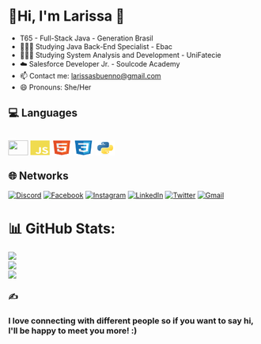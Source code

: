 # 💫Hi, I'm Larissa 👋

- T65 - Full-Stack Java - Generation Brasil 
- 👩🏽‍🎓 Studying Java Back-End Specialist - Ebac
- 👩🏽‍🎓 Studying System Analysis and Development - UniFatecie 
- ☁️ Salesforce Developer Jr. - Soulcode Academy
- 📫 Contact me: larissasbuenno@gmail.com
- 😄 Pronouns: She/Her
## 💻 Languages
<div style="display: inline_block"><br>
  <img align="center" height="30" width="40" src="https://cdn.jsdelivr.net/gh/devicons/devicon/icons/salesforce/salesforce-original.svg">
  <img align="center" height="30" width="40" src="https://raw.githubusercontent.com/devicons/devicon/master/icons/javascript/javascript-plain.svg">
  <img align="center" height="30" width="40" src="https://raw.githubusercontent.com/devicons/devicon/master/icons/html5/html5-original.svg">
  <img align="center" height="30" width="40" src="https://raw.githubusercontent.com/devicons/devicon/master/icons/css3/css3-original.svg">
  <img align="center" height="30" width="40" src="https://raw.githubusercontent.com/devicons/devicon/master/icons/python/python-original.svg">
        
</div>


## 🌐 Networks
[![Discord](https://img.shields.io/badge/Discord-%237289DA.svg?logo=discord&logoColor=white)](https://discord.gg/LariBueno#9806) 
[![Facebook](https://img.shields.io/badge/Facebook-%231877F2.svg?logo=Facebook&logoColor=white)](https://www.facebook.com/larissasbuenno) 
[![Instagram](https://img.shields.io/badge/Instagram-%23E4405F.svg?logo=Instagram&logoColor=white)](https://www.instagram.com/lari.sbueno/) 
[![LinkedIn](https://img.shields.io/badge/LinkedIn-%230077B5.svg?logo=linkedin&logoColor=white)](https://www.linkedin.com/in/larissasbueno/) 
[![Twitter](https://img.shields.io/badge/Twitter-%231DA1F2.svg?logo=Twitter&logoColor=white)](https://twitter.com/Larissasbuenno)
[![Gmail](https://img.shields.io/badge/Gmail-<COLOR>)](mailto:larissasbuenno@gmail.com)

# 📊 GitHub Stats:
![](https://github-readme-stats.vercel.app/api?username=Larissasbueno&theme=blue-green&hide_border=false&include_all_commits=false&count_private=false)<br/>
![](https://github-readme-streak-stats.herokuapp.com/?user=Larissasbueno&theme=blue-green&hide_border=false)<br/>
![](https://github-readme-stats.vercel.app/api/top-langs/?username=Larissasbueno&theme=blue-green&hide_border=false&include_all_commits=false&count_private=false&layout=compact)


### ✍️ 
### I love connecting with different people so if you want to say hi, I'll be happy to meet you more! :)
